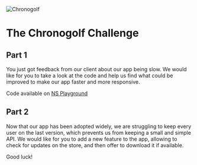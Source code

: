 ![Chronogolf][crest]

# The Chronogolf Challenge

## Part 1

You just got feedback from our client about our app being slow.
We would like for you to take a look at the code and help us find what could be improved to make our app faster and more responsive.

Code available on [NS Playground]()

## Part 2

Now that our app has been adopted widely, we are struggling to keep every user on the last version, which prevents us from keeping a small and simple API.
We would like for you to add a new feature to the app, allowing to check for updates on the store, and then offer to download it if available.

Good luck!

[crest]: https://cdn2.chronogolf.com/assets/logos/Github%20-%20Header.png
